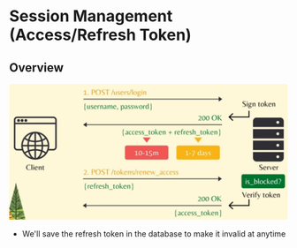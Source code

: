 # Session Management (Access/Refresh Token)

## Overview

![](session_management/image1.jpg)

- We'll save the refresh token in the database to make it invalid at anytime
